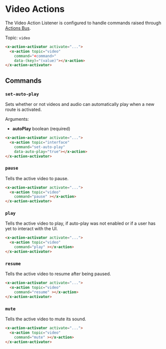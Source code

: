 # Video Actions

The Video Action Listener is configured to handle commands raised through [Actions Bus](/actions/event-bus).

Topic: `video`

```html
<x-action-activator activate="...">
  <x-action topic="video" 
    command="<command>" 
    data-(key)="(value)"></x-action>
</x-action-activator>
```

## Commands

### `set-auto-play`

Sets whether or not videos and audio can automatically play when a new route is activated.

Arguments:

* **autoPlay** boolean (required)

```html
<x-action-activator activate="...">
  <x-action topic="interface" 
    command="set-auto-play" 
    data-auto-play="true"></x-action>
</x-action-activator>
```

### `pause`

Tells the active video to pause.


```html
<x-action-activator activate="...">
  <x-action topic="video" 
    command="pause" ></x-action>
</x-action-activator>
```

### `play`

Tells the active video to play, if auto-play was not enabled or if a user has yet to interact with the UI.


```html
<x-action-activator activate="...">
  <x-action topic="video" 
    command="play" ></x-action>
</x-action-activator>
```

### `resume`

Tells the active video to resume after being paused.


```html
<x-action-activator activate="...">
  <x-action topic="video" 
    command="resume" ></x-action>
</x-action-activator>
```

### `mute`

Tells the active video to mute its sound.

```html
<x-action-activator activate="...">
  <x-action topic="video" 
    command="mute" ></x-action>
</x-action-activator>
```

